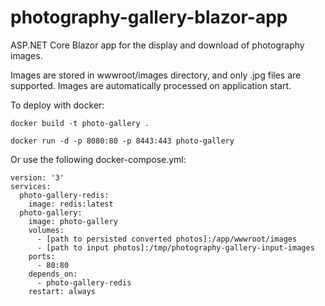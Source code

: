 # photography-gallery-blazor-app

ASP.NET Core Blazor app for the display and download of photography images.

Images are stored in wwwroot/images directory, and only .jpg files are supported. Images are automatically processed on application start.

To deploy with docker:
```
docker build -t photo-gallery .
```
```
docker run -d -p 8080:80 -p 8443:443 photo-gallery
```
Or use the following docker-compose.yml:
```
version: '3'
services:
  photo-gallery-redis:
    image: redis:latest
  photo-gallery:
    image: photo-gallery
    volumes:
      - [path to persisted converted photos]:/app/wwwroot/images
      - [path to input photos]:/tmp/photography-gallery-input-images
    ports:
      - 80:80
    depends_on:
      - photo-gallery-redis
    restart: always

```
